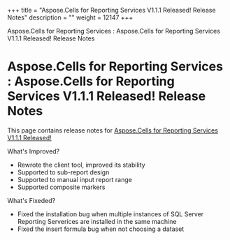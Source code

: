 +++
title = "Aspose.Cells for Reporting Services V1.1.1 Released! Release Notes" 
description = "" 
weight = 12147 
+++

Aspose.Cells for Reporting Services : Aspose.Cells for Reporting Services V1.1.1 Released! Release Notes  

# Aspose.Cells for Reporting Services : Aspose.Cells for Reporting Services V1.1.1 Released! Release Notes


This page contains release notes for [Aspose.Cells for Reporting Services V1.1.1 Released!](/pages/createpage.action?spaceKey=cellsreportingservices&title=Aspose.Cells+for+Reporting+Services+V1.1.1+Released%21&linkCreation=true&fromPageId=6094867)

What's Improved?

*   Rewrote the client tool, improved its stability
*   Supported to sub-report design
*   Supported to manual input report range
*   Supported composite markers

What's Fixeded?

*   Fixed the installation bug when multiple instances of SQL Server Reporting Serverices are installed in the same machine
*   Fixed the insert formula bug when not choosing a dataset


